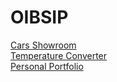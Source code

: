 # OIBSIP
<a href="https://jade-conkies-8a33b5.netlify.app/">Cars Showroom</a> <br>
<a href="https://wonderful-squirrel-438be3.netlify.app/">Temperature Converter</a> <br>
<a href="https://curious-griffin-534688.netlify.app/">Personal Portfolio</a>
